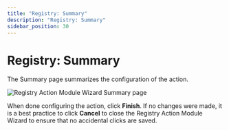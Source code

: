 ```yaml
---
title: "Registry: Summary"
description: "Registry: Summary"
sidebar_position: 30
---
```


# Registry: Summary

The Summary page summarizes the configuration of the action.

![Registry Action Module Wizard Summary page](/img/product_docs/accessanalyzer/11.6/admin/action/registry/summary.webp)

When done configuring the action, click **Finish**. If no changes were made, it is a best practice
to click **Cancel** to close the Registry Action Module Wizard to ensure that no accidental clicks
are saved.
